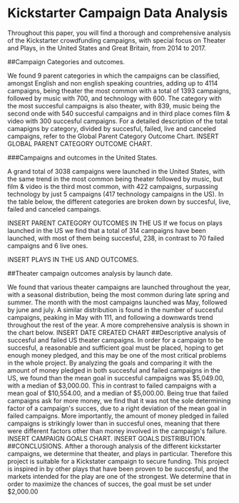 # Kickstarter Campaign Data Analysis
Throughout this paper, you will find a thorough and comprehensive analysis of the Kickstarter crowdfunding campaigns, with special focus on Theater and Plays, in the United States and Great Britain, from 2014 to 2017.

##Campaign Categories and outcomes.

We found 9 parent categories in which the campaigns can be classified, amongst English and non english speaking countries, adding up to 4114 campaigns, being theater the most common with a total of 1393 campaigns, followed by music with 700, and technology with 600. The category with the most succesful campaigns is also theater, with 839, music being the second onde with 540 succesful campaigns and in third place comes film & video with 300 succesful campaigns. For a detailed description of the total camapigns by category, divided by succesful, failed, live and canceled campaigns, refer to the Global Parent Category Outcome Chart.
INSERT GLOBAL PARENT CATEGORY OUTCOME CHART.

###Campaigns and outcomes in the United States.

A grand total of 3038 campaigns were launched in the United States, with the same trend in the most common being theater followed by music, but film & video is the third most common, with 422 campaigns, surpassing technology by just 5 campaigns (417 technology campaigns in the US). In the table below, the different categories are broken down by succesful, live, failed and canceled campaings.

INSERT PARENT CATEGORY OUTCOMES IN THE US
If we focus on plays launched in the US we find that a total of 314 campaigns have been launched, with most of them being succesful, 238, in contrast to 70 failed campaigns and 6 live ones.

INSERT PLAYS IN THE US AND OUTCOMES.

##Theater campaign outcomes analysis by launch date.

We found that various theater campaigns are launched throughout the year, with a seasonal distribution, being the most common during late spring and summer. The month with the most campaigns launched was May, followed by june and july. A similar distribution is found in the number of succesful campaigns, peaking in May with 111, and following a downwards trend throughout the rest of the year. A more comprehensive analysis is shown in the chart below.
INSERT DATE CREATED CHART
##Descriptive analysis of succesful and failed US theater campaigns.
In order for a campaign to be succesful, a reasonable and sufficient goal must be placed, hoping to get enough money pledged, and this may be one of the most critical problems in the whole project. By analyzing the goals and comparing it with the amount of money pledged in both succesful and failed campaigns in the US, we found than the mean goal in succesful campaigns was $5,049.00, with a median of $3,000.00. This in contrast to failed campaigns with a mean goal of $10,554.00, and a median of $5,000.00. Being true that failed campaigns ask for more money, we find that it was not the sole determining factor of a campaign's succes, due to a right deviation of the mean goal in failed campaigns. More importantly, the amount of money pledged in failed campaigns is strikingly lower than in succesful ones, meaning that there were different factors other than money involved in the campaign's failure.
INSERT CAMPAIGN GOALS CHART.
INSERT GOALS DISTRIBUTION.
##CONCLUSIONS.
Afther a thorough analysis of the different kickstarter campaigns, we determine that theater, and plays in particular. Therefore this project is suitable for a Kickstater campaign to secure funding. This project is inspired in by other plays that have been proven to be succesful, and the markets intended for the play are one of the strongest. We determine that in order to maximize the chances of succes, the goal must be set under $2,000.00
